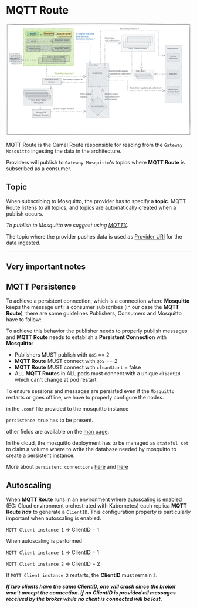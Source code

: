 # MQTT Route

![mqtt-route](../assets/mqtt-route.svg)

MQTT Route is the Camel Route responsible for reading from the `Gateway Mosquitto` ingesting the data in the architecture.

Providers will publish to `Gateway Mosquitto`'s topics where **MQTT Route** is subscribed as a consumer.

## Topic

When subscribing to Mosquitto, the provider has to specify a **topic**. MQTT Route listens to all topics, and topics are automatically created when a publish occurs.

*To publish to Mosquitto we suggest using [MQTTX](https://mqttx.app/).*

The topic where the provider pushes data is used as [Provider URI](../inbound.md#provider-uri) for the data ingested.

-----

## Very important notes

## MQTT Persistence

To achieve a persistent connection, which is a connection where **Mosquitto** keeps the message until a consumer subscribes (in our case the **MQTT Route**), there are some guidelines Publishers, Consumers and Mosquitto have to follow:

To achieve this behavior the publisher needs to properly publish messages and **MQTT Route** needs to establish a **Persistent Connection** with **Mosquitto**:

- Publishers MUST publish with `QoS` == 2
- **MQTT Route** MUST connect with `QoS` == 2
- **MQTT Route** MUST connect with `cleanStart` = false
- ALL **MQTT Route**s in ALL pods must connect with a unique `clientId` which can't change at pod restart

To ensure sessions and messages are persisted even if the `Mosquitto` restarts or goes offline, we have to properly configure the nodes.

in the `.conf` file provided to the mosquitto instance

`persistence true` has to be present.

other fields are available on the [man page](https://mosquitto.org/man/mosquitto-conf-5.html).

In the cloud, the mosquitto deployment has to be managed as `stateful set` to claim a volume where to write the database needed by mosquitto to create a persistent instance.

More about `persistent connections` [here](https://www.hivemq.com/blog/mqtt-essentials-part-7-persistent-session-queuing-messages/) and [here](https://stackoverflow.com/questions/52439954/get-all-messages-after-the-client-has-re-connected-to-the-mqtt-broker)


## Autoscaling
When **MQTT Route** runs in an environment where autoscaling is enabled (EG: Cloud environment orchestrated with Kubernetes) each replica **MQTT Route** ***has*** to generate a `ClientID`.
This configuration property is particularly important when autoscaling is enabled.

`MQTT Client instance 1` => ClientID = 1

When autoscaling is performed

`MQTT Client instance 1` => ClientID = 1

`MQTT Client instance 2` => ClientID = 2

If `MQTT Client instance 2` restarts, the **ClientID** must remain `2`.

***If two clients have the same ClientID, one will crash since the broker won't accept the connection. 
if no ClientID is provided all messages received by the broker while no client is connected will be lost.***
